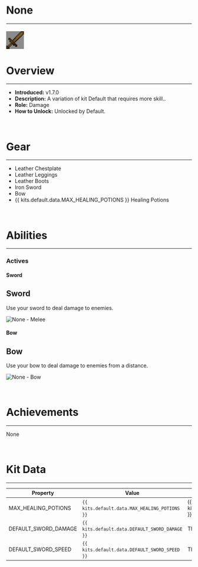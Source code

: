 
# None

***

#### ![none-icon](../assets/icons/none-icon.jpg)

# Overview
***
- **Introduced:** v1.7.0
- **Description:** A variation of kit Default that requires more skill..
- **Role:** Damage
- **How to Unlock:** Unlocked by Default.

<br />  

# Gear
***
- Leather Chestplate
- Leather Leggings
- Leather Boots
- Iron Sword
- Bow
- {{ kits.default.data.MAX_HEALING_POTIONS }} Healing Potions

<br />  

# Abilities
***
### Actives
<!-- tabs:start -->
#### **Sword**
## Sword
Use your sword to deal damage to enemies.

![None - Melee](../assets/kits/none/None%20-%20Melee.gif)

#### **Bow**
## Bow
Use your bow to deal damage to enemies from a distance.

![None - Bow](../assets/kits/none/None%20-%20Bow.gif)

<!-- tabs:end -->
<br /> 

# Achievements
***

None

<br />  

# Kit Data
***

| Property | Value | Description |
|----------|-------|-------------|
| MAX_HEALING_POTIONS | `{{ kits.default.data.MAX_HEALING_POTIONS }}` | {{ kitDataSharedDescriptions.MAX_HEALING_POTIONS }} |
| DEFAULT_SWORD_DAMAGE | `{{ kits.default.data.DEFAULT_SWORD_DAMAGE }}` | The base damage of the sword. |
| DEFAULT_SWORD_SPEED | `{{ kits.default.data.DEFAULT_SWORD_SPEED }}` | The base speed of the sword. |
